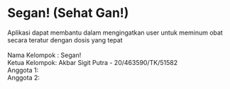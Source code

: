 # Segan! (Sehat Gan!) <br>
Aplikasi dapat membantu dalam mengingatkan user untuk meminum obat secara teratur dengan dosis yang tepat<br><br>
Nama Kelompok : Segan!<br>
Ketua Kelompok: Akbar Sigit Putra - 20/463590/TK/51582<br>
Anggota 1: <br>
Anggota 2: <br>
